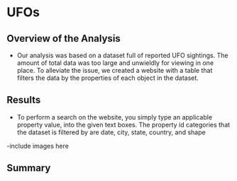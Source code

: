 # UFOs
## Overview of the Analysis
- Our analysis was based on a dataset full of reported UFO sightings. The amount of total data was too large and unwieldly for viewing in one place. To alleviate the issue, we created a website with a table that filters the data by the properties of each object in the dataset. 

## Results
- To perform a search on the website, you simply type an applicable property value, into the given text boxes. The property id categories that the dataset is filtered by are date, city, state, country, and shape

-include images here
## Summary
